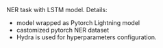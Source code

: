 NER task with LSTM model.
Details:
 - model wrapped as Pytorch Lightning model
 - castomized pytorch  NER dataset
 - Hydra is used for hyperparameters configuration.
